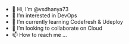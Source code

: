 - 👋 Hi, I’m @vsdhanya73
- 👀 I’m interested in DevOps 
- 🌱 I’m currently learning Codefresh & Udeploy
- 💞️ I’m looking to collaborate on Cloud 
- 📫 How to reach me ...

<!---
vsdhanya73/vsdhanya73 is a ✨ special ✨ repository because its `README.md` (this file) appears on your GitHub profile.
You can click the Preview link to take a look at your changes.
--->
